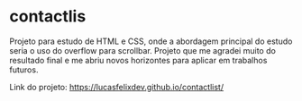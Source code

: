 # contactlis

Projeto para estudo de HTML e CSS, onde a abordagem principal do estudo seria o uso do overflow para scrollbar. 
Projeto que me agradei muito do resultado final e me abriu novos horizontes para aplicar em trabalhos futuros.


Link do projeto:
https://lucasfelixdev.github.io/contactlist/
